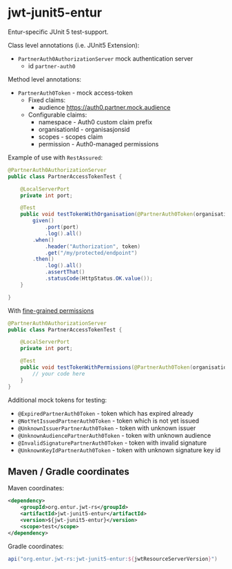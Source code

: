 # jwt-junit5-entur
Entur-specific JUnit 5 test-support.

Class level annotations (i.e. JUnit5 Extension):

* `PartnerAuth0AuthorizationServer` mock authentication server
    * id `partner-auth0`

Method level annotations:

* `PartnerAuth0Token` - mock access-token
   * Fixed claims: 
        * audience https://auth0.partner.mock.audience
   * Configurable claims:
        * namespace - Auth0 custom claim prefix
        * organisationId - organisasjonsid
        * scopes - scopes claim
        * permission - Auth0-managed permissions

Example of use with `RestAssured`:

```java
@PartnerAuth0AuthorizationServer
public class PartnerAccessTokenTest {

    @LocalServerPort
    private int port;

    @Test
    public void testTokenWithOrganisation(@PartnerAuth0Token(organisationId = 1) String token) throws IOException {
        given()
            .port(port)
            .log().all()
        .when()
            .header("Authorization", token)
            .get("/my/protected/endpoint")
        .then()
            .log().all()
            .assertThat()
            .statusCode(HttpStatus.OK.value());
    }

}
```

With [fine-grained permissions](https://auth0.com/docs/dashboard/guides/apis/add-permissions-apis)

```java
@PartnerAuth0AuthorizationServer
public class PartnerAccessTokenTest {

    @LocalServerPort
    private int port;

    @Test
    public void testTokenWithPermissions(@PartnerAuth0Token(organisationId = 5, permissions = {"configure"}) String token) throws IOException {
        // your code here
    }
}
```

Additional mock tokens for testing:

 * `@ExpiredPartnerAuth0Token` - token which has expired already
 * `@NotYetIssuedPartnerAuth0Token` - token which is not yet issued
 * `@UnknownIssuerPartnerAuth0Token` - token with unknown issuer
 * `@UnknownAudiencePartnerAuth0Token` - token with unknown audience
 * `@InvalidSignaturePartnerAuth0Token` - token with invalid signature
 * `@UnknownKeyIdPartnerAuth0Token` - token with unknown signature key id

## Maven / Gradle coordinates

Maven coordinates:

```xml
<dependency>
    <groupId>org.entur.jwt-rs</groupId>
    <artifactId>jwt-junit5-entur</artifactId>
    <version>${jwt-junit5-entur}</version>
    <scope>test</scope>
</dependency>
```

Gradle coordinates:

```groovy
api("org.entur.jwt-rs:jwt-junit5-entur:${jwtResourceServerVersion}")
```


